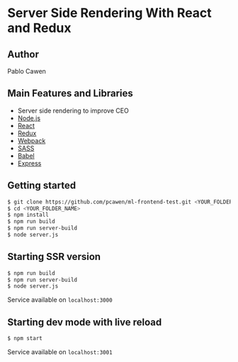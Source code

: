 # Server Side Rendering With React and Redux

## Author
Pablo Cawen

## Main Features and Libraries
* Server side rendering to improve CEO
* [Node.js](https://nodejs.org/)
* [React](https://reactjs.org/)
* [Redux](https://redux.js.org/introduction)
* [Webpack](https://webpack.js.org/)
* [SASS](https://sass-lang.com/guide)
* [Babel](https://babeljs.io)
* [Express](http://expressjs.com/)

## Getting started
```bash
$ git clone https://github.com/pcawen/ml-frontend-test.git <YOUR_FOLDER_NAME>
$ cd <YOUR_FOLDER_NAME>
$ npm install 
$ npm run build
$ npm run server-build
$ node server.js
```

## Starting SSR version
```bash
$ npm run build
$ npm run server-build
$ node server.js
```

Service available on `localhost:3000`

## Starting dev mode with live reload
```bash
$ npm start
```

Service available on `localhost:3001`